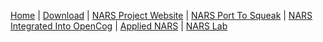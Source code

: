 [Home](https://github.com/opennars/opennars/wiki) | [Download](https://drive.google.com/folderview?id=0B8Z4Yige07tBUk5LSUtxSGY0eVk&usp=sharing) | [NARS Project Website](https://sites.google.com/site/narswang/home) | [NARS Port To Squeak](http://nars.seasidehosting.st/) | [NARS Integrated Into OpenCog](http://bazaar.launchpad.net/~seh999/jcog/proto2/files/head%3A/cog.nars/org/opencog/) | [Applied NARS](http://www.applied-nars.com/) | [NARS Lab](http://vs1568.ams2.alvotech.de/NARS_Lab/) 